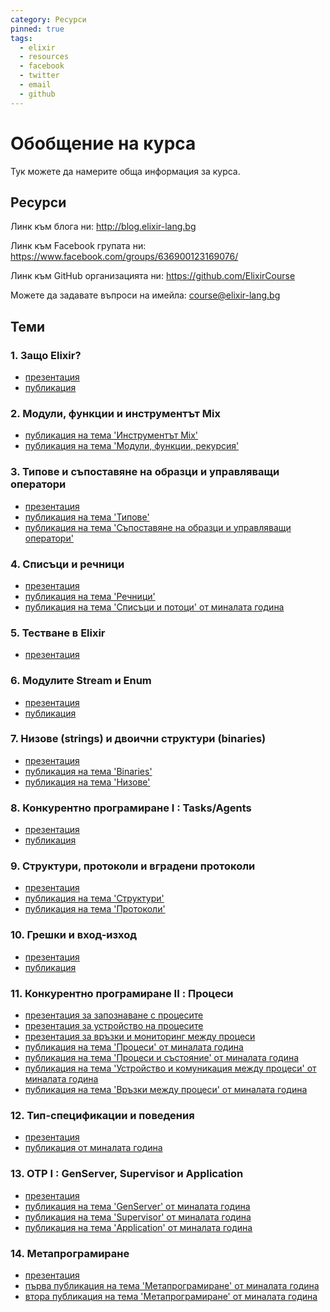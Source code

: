 ```yaml
---
category: Ресурси
pinned: true
tags:
  - elixir
  - resources
  - facebook
  - twitter
  - email
  - github
---
```


# Обобщение на курса

Тук можете да намерите обща информация за курса.

## Ресурси

Линк към блога ни: <http://blog.elixir-lang.bg>

Линк към Facebook групата ни: <https://www.facebook.com/groups/636900123169076/>

Линк към GitHub организацията ни: <https://github.com/ElixirCourse>

Можете да задавате въпроси на имейла: [course@elixir-lang.bg](mailto:course@elixir-lang.bg)

## Теми

### 1. Защо Elixir?

- [презентация](https://gitpitch.com/ElixirCourse/welcome_presentation_2018)
- [публикация](https://elixir-lang.bg/materials/posts/why_elixir)

### 2. Модули, функции и инструментът Mix

- [публикация на тема 'Инструментът Mix'](https://elixir-lang.bg/materials/posts/mix_tool)
- [публикация на тема 'Модули, функции, рекурсия'](https://elixir-lang.bg/materials/posts/modules_and_functions)

### 3. Типове и съпоставяне на образци и управляващи оператори

- [презентация](https://gitpitch.com/ElixirCourse/pattern_matching_and_other_things)
- [публикация на тема 'Типове'](https://elixir-lang.bg/materials/posts/types)
- [публикация на тема 'Съпоставяне на образци и управляващи оператори'](https://elixir-lang.bg/materials/posts/pattern_matching_and_control_flow)

### 4. Списъци и речници

- [презентация](https://gitpitch.com/ElixirCourse/lists-maps/master)
- [публикация на тема 'Речници'](https://elixir-lang.bg/materials/posts/maps)
- [публикация на тема 'Списъци и потоци' от миналата година](https://elixir-lang.bg/archive/posts/lists_streams_recursion)

### 5. Тестване в Elixir

- [презентация](https://gitpitch.com/ElixirCourse/testing-presentation/master)

### 6. Модулите Stream и Enum

- [презентация](https://gitpitch.com/ElixirCourse/list-streams-presentation)
- [публикация](https://elixir-lang.bg/materials/posts/enum_and_stream)

### 7. Низове (strings) и двоични структури (binaries)

- [презентация](https://gitpitch.com/ElixirCourse/binaries_and_strings_presentation/master)
- [публикация на тема 'Binaries'](https://elixir-lang.bg/materials/posts/binaries)
- [публикация на тема 'Низове'](https://elixir-lang.bg/materials/posts/strings)

### 8. Конкурентно програмиране I : Tasks/Agents

- [презентация](https://gitpitch.com/ElixirCourse/concurrency_tasks_and_agents/master)
- [публикация](https://elixir-lang.bg/materials/posts/concurrency_tasks_agents)

### 9. Структури, протоколи и вградени протоколи 

- [презентация](https://gitpitch.com/ElixirCourse/structs_protocols/master)
- [публикация на тема 'Структури'](https://elixir-lang.bg/materials/posts/structs)
- [публикация на тема 'Протоколи'](https://elixir-lang.bg/materials/posts/protocols)

### 10. Грешки и вход-изход

- [презентация](https://gitpitch.com/ElixirCourse/exceptions_io)
- [публикация](https://elixir-lang.bg/materials/posts/exceptions_and_io)

### 11. Конкурентно програмиране II : Процеси

- [презентация за запознаване с процесите](https://gitpitch.com/ElixirCourse/processes-presentation)
- [презентация за устройство на процесите](https://gitpitch.com/ElixirCourse/process-internals-presentation)
- [презентация за връзки и мониторинг между процеси](https://gitpitch.com/ElixirCourse/process_links_and_state_presentation)
- [публикация на тема 'Процеси' от миналата година](https://elixir-lang.bg/archive/posts/processes)
- [публикация на тема 'Процеси и състояние' от миналата година](https://elixir-lang.bg/archive/posts/processes_and_state)
- [публикация на тема 'Устройство и комуникация между процеси' от миналата година](https://elixir-lang.bg/archive/posts/process_internals)
- [публикация на тема 'Връзки между процеси' от миналата година](https://elixir-lang.bg/archive/posts/process_links)

### 12. Тип-спецификации и поведения

- [презентация](https://gitpitch.com/ElixirCourse/typespecs-behaviours)
- [публикация от миналата година](https://elixir-lang.bg/archive/posts/types_and_behaviours)

### 13. OTP I : GenServer, Supervisor и Application

- [презентация](https://gitpitch.com/IvanIvanoff/otp_presentation#/)
- [публикация на тема 'GenServer' от миналата година](https://elixir-lang.bg/archive/posts/gen_server)
- [публикация на тема 'Supervisor' от миналата година](https://elixir-lang.bg/archive/posts/supervision)
- [публикация на тема 'Application' от миналата година](https://elixir-lang.bg/archive/posts/application)

### 14. Метапрограмиране

- [презентация](https://gitpitch.com/ElixirCourse/metaprogramming)
- [първа публикация на тема 'Метапрограмиране' от миналата година](https://elixir-lang.bg/archive/posts/metaprogramming_part1)
- [втора публикация на тема 'Метапрограмиране' от миналата година](https://elixir-lang.bg/archive/posts/metaprogramming_part2)
